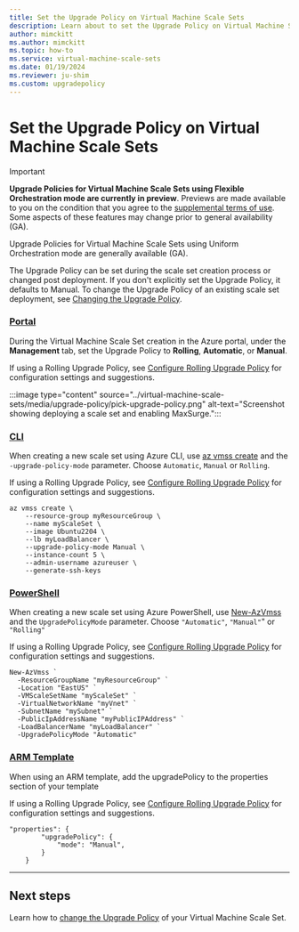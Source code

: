 ```yaml
---
title: Set the Upgrade Policy on Virtual Machine Scale Sets
description: Learn about to set the Upgrade Policy on Virtual Machine Scale Sets
author: mimckitt
ms.author: mimckitt
ms.topic: how-to
ms.service: virtual-machine-scale-sets
ms.date: 01/19/2024
ms.reviewer: ju-shim
ms.custom: upgradepolicy
---
```

# Set the Upgrade Policy on Virtual Machine Scale Sets

> [!IMPORTANT]
> **Upgrade Policies for Virtual Machine Scale Sets using Flexible Orchestration mode are currently in preview**. Previews are made available to you on the condition that you agree to the [supplemental terms of use](https://azure.microsoft.com/support/legal/preview-supplemental-terms/). Some aspects of these features may change prior to general availability (GA). 
>
>Upgrade Policies for Virtual Machine Scale Sets using Uniform Orchestration mode are generally available (GA). 

The Upgrade Policy can be set during the scale set creation process or changed post deployment. If you don't explicitly set the Upgrade Policy, it defaults to Manual. To change the Upgrade Policy of an existing scale set deployment, see [Changing the Upgrade Policy](virtual-machine-scale-sets-change-upgrade-policy.md).

### [Portal](#tab/portal)

During the Virtual Machine Scale Set creation in the Azure portal, under the **Management** tab, set the Upgrade Policy to **Rolling**, **Automatic**, or **Manual**. 

If using a Rolling Upgrade Policy, see [Configure Rolling Upgrade Policy](virtual-machine-scale-sets-configure-rolling-upgrades.md) for configuration settings and suggestions.

:::image type="content" source="../virtual-machine-scale-sets/media/upgrade-policy/pick-upgrade-policy.png" alt-text="Screenshot showing deploying a scale set and enabling MaxSurge.":::

### [CLI](#tab/cli)
When creating a new scale set using Azure CLI, use [az vmss create](/cli/azure/vmss#az-vmss-create) and the `-upgrade-policy-mode` parameter. Choose `Automatic`, `Manual` or `Rolling`. 

If using a Rolling Upgrade Policy, see [Configure Rolling Upgrade Policy](virtual-machine-scale-sets-configure-rolling-upgrades.md) for configuration settings and suggestions.

```azurecli-interactive
az vmss create \
    --resource-group myResourceGroup \
    --name myScaleSet \
    --image Ubuntu2204 \
    --lb myLoadBalancer \
    --upgrade-policy-mode Manual \
    --instance-count 5 \
    --admin-username azureuser \
    --generate-ssh-keys
```

### [PowerShell](#tab/powershell)
When creating a new scale set using Azure PowerShell, use [New-AzVmss](/powershell/module/az.compute/new-azvmss) and the `UpgradePolicyMode` parameter. Choose `"Automatic"`, `"Manual"`" or `"Rolling"` 

If using a Rolling Upgrade Policy, see [Configure Rolling Upgrade Policy](virtual-machine-scale-sets-configure-rolling-upgrades.md) for configuration settings and suggestions.

```azurepowershell-interactive
New-AzVmss `
  -ResourceGroupName "myResourceGroup" `
  -Location "EastUS" `
  -VMScaleSetName "myScaleSet" `
  -VirtualNetworkName "myVnet" `
  -SubnetName "mySubnet" `
  -PublicIpAddressName "myPublicIPAddress" `
  -LoadBalancerName "myLoadBalancer" `
  -UpgradePolicyMode "Automatic"
```

### [ARM Template](#tab/template)
When using an ARM template, add the upgradePolicy to the properties section of your template 

If using a Rolling Upgrade Policy, see [Configure Rolling Upgrade Policy](virtual-machine-scale-sets-configure-rolling-upgrades.md) for configuration settings and suggestions.

```ARM
"properties": {
        "upgradePolicy": {
            "mode": "Manual",
        }
    }
```
---


## Next steps
Learn how to [change the Upgrade Policy](virtual-machine-scale-sets-change-upgrade-policy.md) of your Virtual Machine Scale Set. 